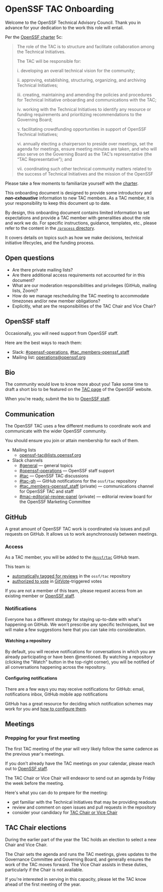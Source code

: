 # OpenSSF TAC Onboarding

Welcome to the OpenSSF Technical Advisory Council. Thank you in advance for your dedication to the work this role will entail.

Per the [OpenSSF charter][charter] 5c:

> The role of the TAC is to structure and facilitate collaboration among the Technical Initiatives.
>
> The TAC will be responsible for:
>
> i. developing an overall technical vision for the community;
>
> ii. approving, establishing, structuring, organizing, and archiving Technical Initiatives;
>
> iii. creating, maintaining and amending the policies and procedures for Technical Initiative onboarding and communications with the TAC;
>
> iv. working with the Technical Initiatives to identify any resource or funding requirements and prioritizing recommendations to the Governing Board;
>
> v. facilitating crowdfunding opportunities in support of OpenSSF Technical Initiatives;
>
> vi. annually electing a chairperson to preside over meetings, set the agenda for meetings, ensure meeting minutes are taken, and who will also serve on the Governing Board as the TAC’s representative (the “TAC Representative”); and
>
> vii. coordinating such other technical community matters related to the success of Technical Initiatives and the mission of the OpenSSF

Please take a few moments to familiarize yourself with the [charter][charter].

This onboarding document is designed to provide some introductory and ***non-exhaustive*** information to new TAC members.
As a TAC member, it is your responsibility to keep this document up to date.

By design, this onboarding document contains limited information to set expectations and provide a TAC member with generalities about the role and work we do. For specific instructions, guidance, templates, etc., please refer to the content in the [`/process` directory](./README.md).

It covers details on topics such as how we make decisions, technical initiative lifecycles, and the funding process.

## Open questions

- Are there private mailing lists?
- Are there additional access requirements not accounted for in this document?
- What are our moderation responsibilities and privileges (GitHub, mailing lists, Zoom)?
- How do we manage rescheduling the TAC meeting to accommodate timezones and/or new member obligations?
- Explicitly, what are the responsibilities of the TAC Chair and Vice Chair?

## OpenSSF staff

Occasionally, you will need support from OpenSSF staff.

Here are the best ways to reach them:

- Slack: [#openssf-operations](https://openssf.slack.com/archives/C05BETTLHEE), [#tac_members-openssf_staff](https://openssf.slack.com/archives/C06D9AVUVD3)
- Mailing list: [operations@openssf.org](mailto:operations@openssf.org)

## Bio

The community would love to know more about you!
Take some time to draft a short bio to be featured on the [TAC page](https://openssf.org/about/tac/) of the OpenSSF website.

When you're ready, submit the bio to [OpenSSF staff](#openssf-staff).

## Communication

The OpenSSF TAC uses a few different mediums to coordinate work and communicate with the wider OpenSSF community.

You should ensure you join or attain membership for each of them.

- Mailing lists
  - [openssf-tac@lists.openssf.org](https://lists.openssf.org/g/openssf-tac)
- Slack channels
  - [#general](https://openssf.slack.com/archives/C019M98JSHK) — general topics
  - [#openssf-operations](https://openssf.slack.com/archives/C05BETTLHEE) — OpenSSF staff support
  - [#tac](https://openssf.slack.com/archives/C01AAV2TTEG) — OpenSSF TAC discussions
  - [#tac-gh](https://openssf.slack.com/archives/C05TC8FQRJM) — GitHub notifications for the `ossf/tac` repository
  - [#tac_members-openssf_staff](https://openssf.slack.com/archives/C06D9AVUVD3) (private) — communications channel for OpenSSF TAC and staff
  - [#mac-editorial-review-panel](https://openssf.slack.com/archives/C060JJ5P3M1) (private) — editorial review board for the OpenSSF Marketing Committee

## GitHub

A great amount of OpenSSF TAC work is coordinated via issues and pull requests on GitHub. It allows us to work asynchronously between meetings.

### Access

As a TAC member, you will be added to the [`@ossf/tac`](https://github.com/orgs/ossf/teams/tac) GitHub team.

This team is:

- [automatically tagged for reviews](https://github.com/ossf/tac/blob/main/CODEOWNERS) in the `ossf/tac` repository
- [authorized to vote](https://github.com/ossf/tac/blob/main/.gitvote.yml) in [GitVote](https://github.com/cncf/gitvote)-triggered votes

If you are not a member of this team, please request access from an existing member or [OpenSSF staff](#openssf-staff).

### Notifications

Everyone has a different strategy for staying up-to-date with what's happening on GitHub. We won't prescribe any specific techniques, but we will make a few suggestions here that you can take into consideration.

#### Watching a repository

By default, you will receive notifications for conversations in which you are already participating or have been @mentioned.
By watching a repository (clicking the "Watch" button in the top-right corner), you will be notified of all conversations happening across the repository.

#### Configuring notifications

There are a few ways you may receive notifications for GitHub: email, notifications inbox, GitHub mobile app notifications

GitHub has a great resource for deciding which notification schemes may work for you and [how to configure them](https://docs.github.com/en/account-and-profile/managing-subscriptions-and-notifications-on-github/setting-up-notifications/configuring-notifications).

## Meetings

### Prepping for your first meeting

The first TAC meeting of the year will very likely follow the same cadence as the previous year's meetings.

If you don't already have the TAC meetings on your calendar, please reach out to [OpenSSF staff](#openssf-staff).

The TAC Chair or Vice Chair will endeavor to send out an agenda by Friday the week before the meeting.

Here's what you can do to prepare for the meeting:

- get familiar with the Technical Initiatives that may be providing readouts
- review and comment on open issues and pull requests in the repository
- consider your candidacy for [TAC Chair or Vice Chair](#tac-chair-elections)

## TAC Chair elections

During the earlier part of the year the TAC holds an election to select a new Chair and Vice Chair.

The Chair sets the agenda and runs the TAC meetings, gives updates to the Governance Committee and Governing Board, and generally ensures the work of the TAC moves forward. The Vice Chair assists in these duties, particularly if the Chair is not available.

If you're interested in serving in this capacity, please let the TAC know ahead of the first meeting of the year.

[charter]: https://openssf.org/about/charter/

